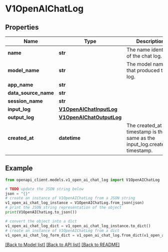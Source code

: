 # V1OpenAIChatLog


## Properties

Name | Type | Description | Notes
------------ | ------------- | ------------- | -------------
**name** | **str** | The name identifer of the chat log. | [optional] 
**model_name** | **str** | The model name that produced the log. | [optional] 
**app_name** | **str** |  | [optional] 
**data_source_name** | **str** |  | [optional] 
**session_name** | **str** |  | [optional] 
**input_log** | [**V1OpenAIChatInputLog**](V1OpenAIChatInputLog.md) |  | [optional] 
**output_log** | [**V1OpenAIChatOutputLog**](V1OpenAIChatOutputLog.md) |  | [optional] 
**created_at** | **datetime** | The created_at timestamp is the same as the input_log.created_at timestamp. | [optional] 

## Example

```python
from openapi_client.models.v1_open_ai_chat_log import V1OpenAIChatLog

# TODO update the JSON string below
json = "{}"
# create an instance of V1OpenAIChatLog from a JSON string
v1_open_ai_chat_log_instance = V1OpenAIChatLog.from_json(json)
# print the JSON string representation of the object
print(V1OpenAIChatLog.to_json())

# convert the object into a dict
v1_open_ai_chat_log_dict = v1_open_ai_chat_log_instance.to_dict()
# create an instance of V1OpenAIChatLog from a dict
v1_open_ai_chat_log_form_dict = v1_open_ai_chat_log.from_dict(v1_open_ai_chat_log_dict)
```
[[Back to Model list]](../README.md#documentation-for-models) [[Back to API list]](../README.md#documentation-for-api-endpoints) [[Back to README]](../README.md)


